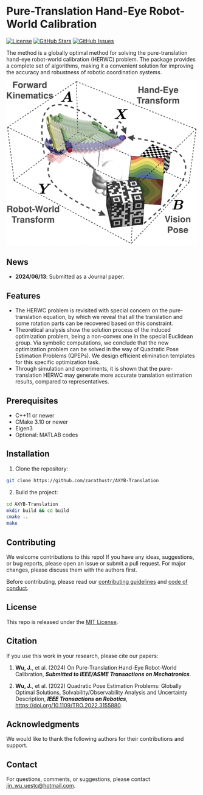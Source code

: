 

# Pure-Translation Hand-Eye Robot-World Calibration

[![License](https://img.shields.io/badge/license-MIT-blue.svg)](https://opensource.org/licenses/MIT)
[![GitHub Stars](https://img.shields.io/github/stars/JokerJohn/AM_Align.svg)](https://github.com/JokerJohn/AM_Align/stargazers)
[![GitHub Issues](https://img.shields.io/github/issues/JokerJohn/AM_Align.svg)](https://github.com/JokerJohn/AM_Align/issues)

The method is a globally optimal method for solving the pure-translation hand-eye robot-world calibration (HERWC) problem. The package provides a complete set of algorithms, making it a convenient solution for improving the accuracy and robustness of robotic coordination systems.


<div align="center">

![calibration](./README/calibration.png)
</div>

## News
- **2024/06/13**: Submitted as a  Journal paper.

## Features

- The HERWC problem is revisited with special concern on the pure-translation equation, by which we reveal that all the translation and some rotation parts can be recovered based on this constraint.
- Theoretical analysis show the solution process of the induced optimization problem, being a non-convex one in the special Euclidean group. Via symbolic computations, we conclude that the new optimization problem can be solved in the way of Quadratic Pose Estimation Problems (QPEPs). We design efficient elimination templates for this specific optimization task.
- Through simulation and experiments, it is shown that the pure- translation HERWC may generate more accurate translation estimation results, compared to representatives.

## Prerequisites

- C++11 or newer
- CMake 3.10 or newer
- Eigen3
- Optional: MATLAB codes

## Installation

1. Clone the repository:

```bash
git clone https://github.com/zarathustr/AXYB-Translation
```

2. Build the project:

```bash
cd AXYB-Translation
mkdir build && cd build
cmake ..
make
```

## Contributing

We welcome contributions to this repo! If you have any ideas, suggestions, or bug reports, please open an issue or submit a pull request. For major changes, please discuss them with the authors first.

Before contributing, please read our [contributing guidelines](CONTRIBUTING.md) and [code of conduct](CODE_OF_CONDUCT.md).

## License

This repo is released under the [MIT License](LICENSE).

## Citation

If you use this work in your research, please cite our papers:

1. **Wu, J.**, et al. (2024)
 On Pure-Translation Hand-Eye Robot-World Calibration, ***Submitted to IEEE/ASME Transactions on Mechatronics***.
 
2. **Wu, J.**, et al. (2022)
  Quadratic Pose Estimation Problems: Globally Optimal Solutions, 
  Solvability/Observability Analysis and Uncertainty Description, ***IEEE Transactions on Robotics***, https://doi.org/10.1109/TRO.2022.3155880.

## Acknowledgments

We would like to thank the following authors for their contributions and support.

## Contact

For questions, comments, or suggestions, please contact jin_wu_uestc@hotmail.com.
